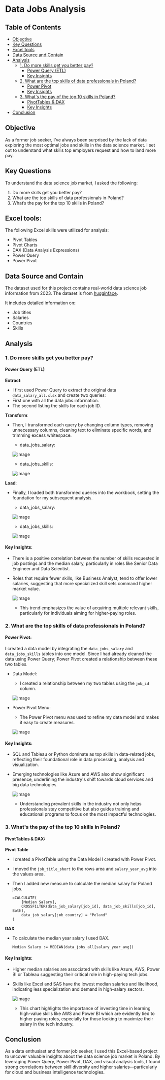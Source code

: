 # Data Jobs Analysis

## Table of Contents

- [Objective](#objective)  
- [Key Questions](#key-questions)  
- [Excel tools](#excel-tools)  
- [Data Source and Contain](#data-source-and-contain)  
- [Analysis](#analysis)  
  - [1. Do more skills get you better pay?](#1-do-more-skills-get-you-better-pay)  
    - [Power Query (ETL)](#power-query-etl)  
    - [Key Insights](#key-insights)  
  - [2. What are the top skills of data professionals in Poland?](#2-what-are-the-top-skills-of-data-professionals-in-poland)  
    - [Power Pivot](#power-pivot)  
    - [Key Insights](#key-insights-1)  
  - [3. What's the pay of the top 10 skills in Poland?](#3-whats-the-pay-of-the-top-10-skills-in-poland)  
    - [PivotTables & DAX](#pivottables--dax)  
    - [Key Insights](#key-insights-2)  
- [Conclusion](#conclusion)

## Objective

As a former job seeker, I’ve always been surprised by the lack of data exploring the most optimal jobs and skills in the data science market. I set out to understand what skills top employers request and how to land more pay.

## Key Questions

To understand the data science job market, I asked the following:

1. Do more skills get you better pay?
2. What are the top skills of data professionals in Poland?
3. What’s the pay for the top 10 skills in Poland?

## Excel tools:

The following Excel skills were utilized for analysis:

- Pivot Tables
- Pivot Charts
- DAX (Data Analysis Expressions)
- Power Query
- Power Pivot

## Data Source and Contain

The dataset used for this project contains real-world data science job information from 2023. The dataset is from [hugginface](https://huggingface.co/datasets/lukebarousse/data_jobs).   

It includes detailed information on:

- Job titles
- Salaries
- Countries
- Skills

## Analysis

### 1. Do more skills get you better pay?

#### Power Query (ETL)

**Extract**:

- I first used Power Query to extract the original data `data_salary_all.xlsx` and create two queries:
- First one with all the data jobs information.
- The second listing the skills for each job ID.
  
**Transform**:

- Then, I transformed each query by changing column types, removing unnecessary columns, cleaning text to eliminate specific words, and trimming excess whitespace.

  - data_jobs_salary:

  ![image](https://github.com/user-attachments/assets/2dc14dbd-d227-48ca-b504-614e4fca1c11)


  - data_jobs_skills:

  ![image](https://github.com/user-attachments/assets/e5cd241a-4ac2-4e56-bc8a-ecc4e0022da2)


**Load**:

- Finally, I loaded both transformed queries into the workbook, setting the foundation for my subsequent analysis.

  - data_jobs_salary:

  ![image](https://github.com/user-attachments/assets/43b7aaba-9ab6-4f8c-a7eb-5f85b863215d)

  - data_jobs_skills:

  ![image](https://github.com/user-attachments/assets/ccdc3b58-8d05-463f-b847-cb53a2b7e87f)

#### Key Insights:

- There is a positive correlation between the number of skills requested in job postings and the median salary, particularly in roles like Senior Data Engineer and Data Scientist.

- Roles that require fewer skills, like Business Analyst, tend to offer lower salaries, suggesting that more specialized skill sets command higher market value.

  ![image](https://github.com/user-attachments/assets/41f7c2ae-605e-42c1-bf6a-bc5b282fb2c2)


  - This trend emphasizes the value of acquiring multiple relevant skills, particularly for individuals aiming for higher-paying roles.

### 2. What are the top skills of data professionals in Poland?

#### Power Pivot:

I created a data model by integrating the ```data_jobs_salary``` and ```data_jobs_skills``` tables into one model.
Since I had already cleaned the data using Power Query; Power Pivot created a relationship between these two tables.

- Data Model:

    - I created a relationship between my two tables using the ```job_id``` column.

    ![image](https://github.com/user-attachments/assets/e3d42a07-d466-4dc8-bcf0-d600234917a4)


- Power Pivot Menu:

    - The Power Pivot menu was used to refine my data model and makes it easy to create measures.

    ![image](https://github.com/user-attachments/assets/35bb6f3e-2fc2-4697-991b-63aa58e7a724)

#### Key Insights:

- SQL and Tableau or Python dominate as top skills in data-related jobs, reflecting their foundational role in data processing, analysis and visualization.

- Emerging technologies like Azure and AWS also show significant presence, underlining the industry's shift towards cloud services and big data technologies.
  
  ![image](https://github.com/user-attachments/assets/c51c98d7-37c7-47c1-8cf6-7fa8c748515c)

  - Understanding prevalent skills in the industry not only helps professionals stay competitive but also guides training and educational programs to focus on the most impactful technologies.

### 3. What's the pay of the top 10 skills in Poland?

#### PivotTables & DAX:

**Pivot Table**

- I created a PivotTable using the Data Model I created with Power Pivot.
- I moved the ```job_title_short``` to the rows area and ```salary_year_avg``` into the values area.
- Then I added new measure to calculate the median salary for Poland jobs.

  ```
  =CALCULATE(
      [Median Salary],
      CROSSFILTER(data_job_salary[job_id], data_job_skills[job_id], Both),
      data_job_salary[job_country] = "Poland"
  )
  ```

**DAX**

- To calculate the median year salary I used DAX.

  ```
  Median Salary := MEDIAN(data_jobs_all[salary_year_avg])
  ```

#### Key Insights:

- Higher median salaries are associated with skills like Azure, AWS, Power BI or Tableau suggesting their critical role in high-paying tech jobs.

- Skills like Excel and SAS have the lowest median salaries and likelihood, indicating less specialization and demand in high-salary sectors.

  ![image](https://github.com/user-attachments/assets/5383ab03-7d83-4426-9fe9-ecfbdf9ada47)

  - This chart highlights the importance of investing time in learning high-value skills like AWS and Power BI which are evidently tied to higher paying roles, especially for those looking to maximize their salary in the tech industry.

## Conclusion

As a data enthusiast and former job seeker, I used this Excel-based project to uncover valuable insights about the data science job market in Poland. By leveraging Power Query, Power Pivot, DAX, and visual analysis tools, I found strong correlations between skill diversity and higher salaries—particularly for cloud and business intelligence technologies.
